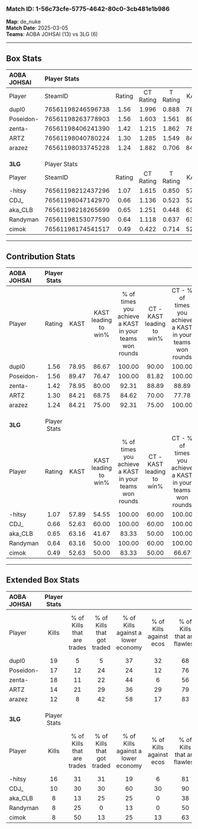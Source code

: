 ### Match ID: 1-56c73cfe-5775-4642-80c0-3cb481e1b986  
**Map**: de_nuke  
**Match Date**: 2025-03-05  
**Teams**: AOBA JOHSAI (13) vs 3LG (6)  

---  

## Box Stats  

| **AOBA JOHSAI** | Player Stats      |        |           |          |       |      |       |         |        |      |     |
| :- | :- | :-: | :-: | :-: | :-: | :-: | :-: | :-: | :-: | :-: | :-: |
| Player          | SteamID           | Rating | CT Rating | T Rating | KAST  | ADR  | Kills | Assists | Deaths | K/D  | HS% |
| dupl0           | 76561198246596738 |  1.56  |   1.996   |  0.888   | 78.95 | 77.7 |  19   |    1    |   7    | 2.71 | 21  |
| Poseidon-       | 76561198263778903 |  1.56  |   1.603   |  1.561   | 89.47 | 86.4 |  17   |    9    |   9    | 1.89 | 76  |
| zenta-          | 76561198406241390 |  1.42  |   1.215   |  1.862   | 78.95 | 97.1 |  18   |    4    |   13   | 1.38 | 61  |
| ARTZ            | 76561198040780224 |  1.30  |   1.285   |  1.549   | 84.21 | 81.8 |  14   |    6    |   11   | 1.27 | 28  |
| arazez          | 76561198033745228 |  1.24  |   1.882   |  0.706   | 84.21 | 90.3 |  12   |    7    |   11   | 1.09 | 58  |
|                 |                   |        |           |          |       |      |       |         |        |      |     |
|                 |                   |        |           |          |       |      |       |         |        |      |     |
|                 |                   |        |           |          |       |      |       |         |        |      |     |
| **3LG**         | Player Stats      |        |           |          |       |      |       |         |        |      |     |
| Player          | SteamID           | Rating | CT Rating | T Rating | KAST  | ADR  | Kills | Assists | Deaths | K/D  | HS% |
| -hitsy          | 76561198212437296 |  1.07  |   1.615   |  0.850   | 57.89 | 99.6 |  16   |    4    |   17   | 0.94 | 43  |
| CDJ_            | 76561198047142970 |  0.66  |   1.136   |  0.523   | 52.63 | 56.1 |  10   |    1    |   15   | 0.67 | 50  |
| aka_CLB         | 76561198218265699 |  0.65  |   1.251   |  0.448   | 63.16 | 51.8 |   8   |    3    |   15   | 0.53 | 75  |
| Randyman        | 76561198153077590 |  0.64  |   1.118   |  0.637   | 63.16 | 56.1 |   8   |    5    |   16   | 0.50 | 37  |
| cimok           | 76561198174541517 |  0.49  |   0.422   |  0.714   | 52.63 | 54.1 |   8   |    3    |   18   | 0.44 | 75  |
---  

## Contribution Stats  

| **AOBA JOHSAI** | Player Stats |       |                      |                                                        |                           |                                                             |                          |                                                            |
| :- | :-: | :-: | :-: | :-: | :-: | :-: | :-: | :-: |
| Player          |    Rating    | KAST  | KAST leading to win% | % of times you achieve a KAST in your teams won rounds | CT - KAST leading to win% | CT - % of times you achieve a KAST in your teams won rounds | T - KAST leading to win% | T - % of times you achieve a KAST in your teams won rounds |
| dupl0           |     1.56     | 78.95 |        86.67         |                         100.00                         |           90.00           |                           100.00                            |          80.00           |                           100.00                           |
| Poseidon-       |     1.56     | 89.47 |        76.47         |                         100.00                         |           81.82           |                           100.00                            |          66.67           |                           100.00                           |
| zenta-          |     1.42     | 78.95 |        80.00         |                         92.31                          |           88.89           |                            88.89                            |          66.67           |                           100.00                           |
| ARTZ            |     1.30     | 84.21 |        68.75         |                         84.62                          |           70.00           |                            77.78                            |          66.67           |                           100.00                           |
| arazez          |     1.24     | 84.21 |        75.00         |                         92.31                          |           75.00           |                           100.00                            |          75.00           |                           75.00                            |
|                 |              |       |                      |                                                        |                           |                                                             |                          |                                                            |
|                 |              |       |                      |                                                        |                           |                                                             |                          |                                                            |
|                 |              |       |                      |                                                        |                           |                                                             |                          |                                                            |
| **3LG**         | Player Stats |       |                      |                                                        |                           |                                                             |                          |                                                            |
| Player          |    Rating    | KAST  | KAST leading to win% | % of times you achieve a KAST in your teams won rounds | CT - KAST leading to win% | CT - % of times you achieve a KAST in your teams won rounds | T - KAST leading to win% | T - % of times you achieve a KAST in your teams won rounds |
| -hitsy          |     1.07     | 57.89 |        54.55         |                         100.00                         |           60.00           |                           100.00                            |          50.00           |                           100.00                           |
| CDJ_            |     0.66     | 52.63 |        60.00         |                         100.00                         |           60.00           |                           100.00                            |          60.00           |                           100.00                           |
| aka_CLB         |     0.65     | 63.16 |        41.67         |                         83.33                          |           50.00           |                           100.00                            |          33.33           |                           66.67                            |
| Randyman        |     0.64     | 63.16 |        50.00         |                         100.00                         |           60.00           |                           100.00                            |          42.86           |                           100.00                           |
| cimok           |     0.49     | 52.63 |        50.00         |                         83.33                          |           50.00           |                            66.67                            |          50.00           |                           100.00                           |
---  

## Extended Box Stats  

| **AOBA JOHSAI** | Player Stats |                            |                            |                                    |                         |                              |                                 |        |                             |                                     |                          |                               |                            |
| :- | :-: | :-: | :-: | :-: | :-: | :-: | :-: | :-: | :-: | :-: | :-: | :-: | :-: |
| Player          |    Kills     | % of Kills that are trades | % of Kills that got traded | % of Kills against a lower economy | % of Kills against ecos | % of Kills that are flawless | % of Kills that are close duels | Deaths | % of Deaths that get traded | % of Deaths against a lower economy | % of Deaths against ecos | % of Deaths that are flawless | % of Deaths that are close |
| dupl0           |      19      |             5              |             5              |                 37                 |           32            |              68              |               11                |   7    |             14              |                  0                  |            0             |              43               |             0              |
| Poseidon-       |      17      |             12             |             24             |                 24                 |           12            |              76              |                6                |   9    |             22              |                 11                  |            11            |              100              |             0              |
| zenta-          |      18      |             11             |             22             |                 44                 |            6            |              56              |                0                |   13   |              8              |                 15                  |            8             |              54               |             15             |
| ARTZ            |      14      |             21             |             29             |                 36                 |           29            |              79              |                7                |   11   |             27              |                  9                  |            0             |              82               |             9              |
| arazez          |      12      |             8              |             42             |                 58                 |           17            |              83              |                0                |   11   |             36              |                  9                  |            0             |              73               |             9              |
|                 |              |                            |                            |                                    |                         |                              |                                 |        |                             |                                     |                          |                               |                            |
|                 |              |                            |                            |                                    |                         |                              |                                 |        |                             |                                     |                          |                               |                            |
|                 |              |                            |                            |                                    |                         |                              |                                 |        |                             |                                     |                          |                               |                            |
| **3LG**         | Player Stats |                            |                            |                                    |                         |                              |                                 |        |                             |                                     |                          |                               |                            |
| Player          |    Kills     | % of Kills that are trades | % of Kills that got traded | % of Kills against a lower economy | % of Kills against ecos | % of Kills that are flawless | % of Kills that are close duels | Deaths | % of Deaths that get traded | % of Deaths against a lower economy | % of Deaths against ecos | % of Deaths that are flawless | % of Deaths that are close |
| -hitsy          |      16      |             31             |             31             |                 19                 |            6            |              81              |                6                |   17   |             12              |                 18                  |            6             |              59               |             6              |
| CDJ_            |      10      |             30             |             30             |                 60                 |           30            |              90              |                0                |   15   |             20              |                 13                  |            0             |              73               |             7              |
| aka_CLB         |      8       |             13             |             25             |                 25                 |            0            |              38              |               13                |   15   |             20              |                 20                  |            7             |              73               |             7              |
| Randyman        |      8       |             25             |             0              |                 13                 |            0            |              50              |               25                |   16   |             38              |                 13                  |            6             |              63               |             6              |
| cimok           |      8       |             50             |             13             |                 25                 |           13            |              63              |                0                |   18   |             22              |                 11                  |            6             |              78               |             0              |
